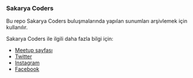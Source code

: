 ### Sakarya Coders
Bu repo Sakarya Coders buluşmalarında yapılan sunumları arşivlemek için kullanılır. 

Sakarya Coders ile ilgili daha fazla bilgi için:

* [Meetup sayfası](https://meetup.com/sakarya-coders)
* [Twitter](https://twitter.com/sakaryacoders)
* [Instagram](https://instagram.com/sakaryacoders)
* [Facebook](https://facebook.com/sakaryacoders)
